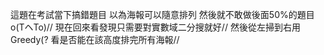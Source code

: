 這題在考試當下搞錯題目 以為海報可以隨意排列 然後就不敢做後面50%的題目o(TヘTo)//
現在回來看發現只需要對實數域二分搜就好//
然後從左掃到右用Greedy(? 看是否能在該高度排完所有海報//
